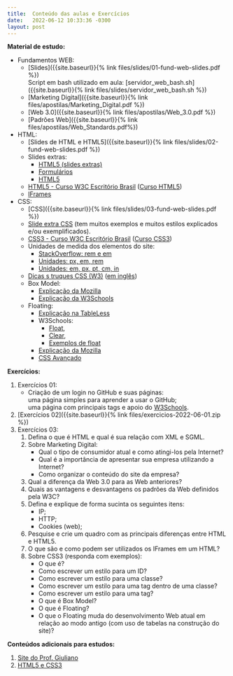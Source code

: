 ```yaml
---
title:  Conteúdo das aulas e Exercícios
date:   2022-06-12 10:33:36 -0300
layout: post
---
```


**Material de estudo:**
* Fundamentos WEB:
	* [Slides]({{site.baseurl}}{% link files/slides/01-fund-web-slides.pdf %})
	  <br>Script em bash utilizado em aula: [servidor_web_bash.sh]({{site.baseurl}}{% link files/slides/servidor_web_bash.sh %})
	 * [Marketing Digital]({{site.baseurl}}{% link files/apostilas/Marketing_Digital.pdf %})
	 * [Web 3.0]({{site.baseurl}}{% link files/apostilas/Web_3.0.pdf %})
	 * [Padrões Web]({{site.baseurl}}{% link files/apostilas/Web_Standards.pdf%})
* HTML:
	* [Slides de HTML e HTML5]({{site.baseurl}}{% link files/slides/02-fund-web-slides.pdf %})
	* Slides extras:
		* [HTML5 (slides extras)](https://drive.google.com/file/d/1WDocnPNJJkAQXr4-cS2tc5SryP-qc9vx/view)
		* [Formulários](https://drive.google.com/file/d/15qqw-aRAMSPWPBpfqOQHKMLHH-DsIP0_/view)
		* [HTML5](https://drive.google.com/file/d/1EH78pX3N_9HRFeX3bKdOaOWpyO2MNpQA/view)
	* [HTML5 - Curso W3C Escritório Brasil](https://www.w3c.br/pub/Cursos/CursoHTML5/html5-web.pdf) ([Curso HTML5](https://www.w3c.br/Cursos/CursoHTML5))
	* [IFrames](https://drive.google.com/file/d/1pmFW-ucVeCsVGHFAkH2JkZ-DTw6BX90s/view)
* CSS:
	* [CSS]({{site.baseurl}}{% link files/slides/03-fund-web-slides.pdf %})
	* [Slide extra CSS](https://drive.google.com/file/d/1qTHLFRoYAevi5ay3KK1YJFl9BnIB1VeZ/view) (tem muitos exemplos e muitos estilos explicados e/ou exemplificados).
	* [CSS3 - Curso W3C Escritório Brasil](https://www.w3c.br/pub/Cursos/CursoCSS3/css-web.pdf) ([Curso CSS3](https://www.w3c.br/Cursos/CursoCSS3/))
	* Unidades de medida dos elementos do site:
		* [StackOverflow: rem e em](https://pt.stackoverflow.com/questions/390324/por-que-o-bootstrap-4-usa-rem-e-em-no-lugar-de-pixels)
		* [Unidades: px, em, rem](https://www.nickolasjoe.com/qual-a-diferenca-entre-pixel-em-e-rem-entenda-essas-unidades-css/#:~:text=O%20nome%20rem%20significa%20Root,do%20em%20com%20elementos%20filhos.)
		* [Unidades: em, px, pt, cm, in](https://www.w3.org/Style/Examples/007/units.pt_BR.html)
	* [Dicas s truques CSS (W3)](http://www.internetbootcamp.net/007/) ([em inglês](https://www.w3.org/Style/Examples/007/#translations))
	* Box Model:
		* [Explicação da Mozilla](https://developer.mozilla.org/pt-BR/docs/Web/CSS/CSS_Box_Model/Introduction_to_the_CSS_box_model)
		* [Explicação da W3Schools](https://www.w3schools.com/css/css_boxmodel.asp)
	* Floating:
		* [Explicação na TableLess](https://tableless.github.io/iniciantes/manual/css/float-clear.html)
		* W3Schools:
			* [Float](https://www.w3schools.com/css/css_float.asp),
			* [Clear](https://www.w3schools.com/css/css_float_clear.asp),
			* [Exemplos de float](https://www.w3schools.com/css/css_float_examples.asp)
		* [Explicação da Mozilla](https://developer.mozilla.org/pt-BR/docs/Web/CSS/float)
		* [CSS Avançado](https://drive.google.com/file/d/16lsRTlOHtWW7kmpG79_yxzXoSQ4uRZwn/view)

**Exercícios:**
1. Exercícios 01:
    * Criação de um login no GitHub e suas páginas:
    <br>uma página simples para aprender a usar o GitHub;
    <br>uma página com principais tags e apoio do [W3Schools](https://www.w3schools.com).
2. [Exercícios 02]({{site.baseurl}}{% link files/exercicios-2022-06-01.zip %})
3. Exercícios 03:
    1. Defina o que é HTML e qual é sua relação com XML e SGML.
    2. Sobre Marketing Digital:
        * Qual o tipo de consumidor atual e como atingi-los pela Internet?
        * Qual é a importância de apresentar sua empresa utilizando a Internet?
        * Como organizar o conteúdo do site da empresa?
    3. Qual a diferença da Web 3.0 para as Web anteriores?
    4. Quais as vantagens e desvantagens os padrões da Web definidos pela W3C?
    5. Defina e explique de forma sucinta os seguintes itens:
        * IP;
        * HTTP;
        * Cookies (web);
    6. Pesquise e crie um quadro com as principais diferenças entre HTML e HTML5.
    7. O que são  e como podem ser utilizados os IFrames em um HTML?
    8. Sobre CSS3 (responda com exemplos):
        * O que é?
        * Como escrever um estilo para um ID?
        * Como escrever um estilo para uma classe?
        * Como escrever um estilo para uma tag dentro de uma classe?
        * Como escrever um estilo para uma tag?
        * O que é Box Model?
        * O que é Floating?
        * O que o Floating muda do desenvolvimento Web atual em relação ao modo antigo (com uso de tabelas na construção do site)?

**Conteúdos adicionais para estudos:**
1. [Site do Prof. Giuliano](https://sites.google.com/view/aulasgiuliano/fundamentos-web)
2. [HTML5 e CSS3](https://drive.google.com/file/d/1Y6TM8JrtflUfiZCrMtkJUuqRmZdzeX60/view)
